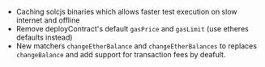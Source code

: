 * Caching solcjs binaries which allows faster test execution on slow internet and offline
* Remove deployContract's default `gasPrice` and `gasLimit` (use etheres defaults instead)
* New matchers `changeEtherBalance` and `changeEtherBalances` to replaces `changeBalance` and add support for transaction fees by deafult.